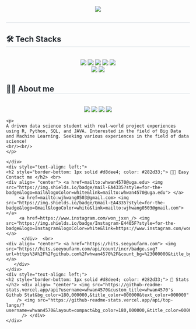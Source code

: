 <div align= "center">
    <img src="https://capsule-render.vercel.app/api?type=waving&color=0:d5be2a,100:fcdb03&height=240&text=Welcom%20to%20Wonjoon's%20github&animation=fadeIn&fontColor=ffffff&fontSize=60" />
    </div>
    <div style="text-align: left;"> 
    <h2 style="border-bottom: 1px solid #d8dee4; color: #282d33;">  </h2>  
    <div style="font-weight: 700; font-size: 15px; text-align: left; color: #282d33;">  </div> 
    </div>
    <div style="text-align: left;">
    <h2 style="border-bottom: 1px solid #d8dee4; color: #282d33;"> 🛠️ Tech Stacks </h2> <br> 
    <div  align= "center"> <img src="https://img.shields.io/badge/Github-181717?style=for-the-badge&logo=Github&logoColor=white">
          <img src="https://img.shields.io/badge/MySQL-4479A1?style=for-the-badge&logo=MySQL&logoColor=white">
          <img src="https://img.shields.io/badge/Tensorflow-FF6F00?style=for-the-badge&logo=Tensorflow&logoColor=white">
          <img src="https://img.shields.io/badge/PyTorch-EE4C2C?style=for-the-badge&logo=PyTorch&logoColor=white">
          <img src="https://img.shields.io/badge/Python-3776AB?style=for-the-badge&logo=Python&logoColor=white">
          <br/><img src="https://img.shields.io/badge/Java-007396?style=for-the-badge&logo=Java&logoColor=white">
          <img src="https://img.shields.io/badge/Javascript-F7DF1E?style=for-the-badge&logo=Javascript&logoColor=white">
          </div>
    </div>
    <div style="text-align: left;">
    <h2 style="border-bottom: 1px solid #d8dee4; color: #282d33;"> 🧑‍💻 About me </h2> <br>
    <div  align= "center"> <img src="https://img.shields.io/badge/Github-181717?style=for-the-badge&logo=Github&logoColor=white">
      <a href="https://www.linkedin.com/in/wonjoon-hwang-0496ba277/" target="_blank"><img src="https://img.shields.io/badge/Wonjoon_Hwang-0A66C2?style=flat-square&logo=Linkedin&logoColor=white"/></a>
      <a href="mailto:wjhwang0503@gmail.com" target="_blank"><img src="https://img.shields.io/badge/wjhwang0503@gmail.com-EA4335?style=flat-square&logo=Gmail&logoColor=white"/></a>
      <a href="mailto:wh42003@uga.edu" target="_blank"><img src="https://img.shields.io/badge/wh42003@uga.edu-EA4335?style=flat-square&logo=mail&logoColor=red"/></a>
    </div>
    
    <p>
    A driven data science student with real-world project experiences using R, Python, SQL, and JAVA. Interested in the field of Big Data and Machine Learning. Seeking various experiences in the field of data science!
    <br/><br/>
    </p>

    </div>
    <div style="text-align: left;">
    <h2 style="border-bottom: 1px solid #d8dee4; color: #282d33;"> 🧑‍💻 Easy Contact me </h2> <br> 
    <div align= "center"> <a href=mailto:whwan4570@uga.edu> <img src="https://img.shields.io/badge/mail-EA4335?style=for-the-badge&logo=mail&logoColor=white&link=mailto:whwan4570@uga.edu"> </a>
         <a href=mailto:wjhwang0503@gmail.com> <img src="https://img.shields.io/badge/Gmail-EA4335?style=for-the-badge&logo=Gmail&logoColor=white&link=mailto:wjhwang0503@gmail.com"> </a>
         <a href=https://www.instagram.com/won_jxxn_/> <img src="https://img.shields.io/badge/Instagram-E4405F?style=for-the-badge&logo=Instagram&logoColor=white&link=https://www.instagram.com/won_jxxn_/"> </a>
          </div>  <br> 
    <div align= "center"> <a href="https://hits.seeyoufarm.com"> <img src="https://hits.seeyoufarm.com/api/count/incr/badge.svg?url=https%3A%2F%2Fgithub.com%2Fwhwan4570%2F&count_bg=%23000000&title_bg=%23000000&icon=github.svg&icon_color=%23FFFFFF&title=GitHub&edge_flat=false"/></a>
       </div> 
    </div>
    <div style="text-align: left;"> 
    <h2 style="border-bottom: 1px solid #d8dee4; color: #282d33;"> 🏅 Stats </h2> <div align= "center"> <img src="https://github-readme-stats.vercel.app/api?username=whwan4570&custom_title=whwan4570's Github Stat&bg_color=180,000000,&title_color=000000&text_color=000000"
        /> <img src="https://github-readme-stats.vercel.app/api/top-langs/?username=whwan4570&layout=compact&bg_color=180,000000,&title_color=000000&text_color=000000"
          /> </div> 
    </div>
    
